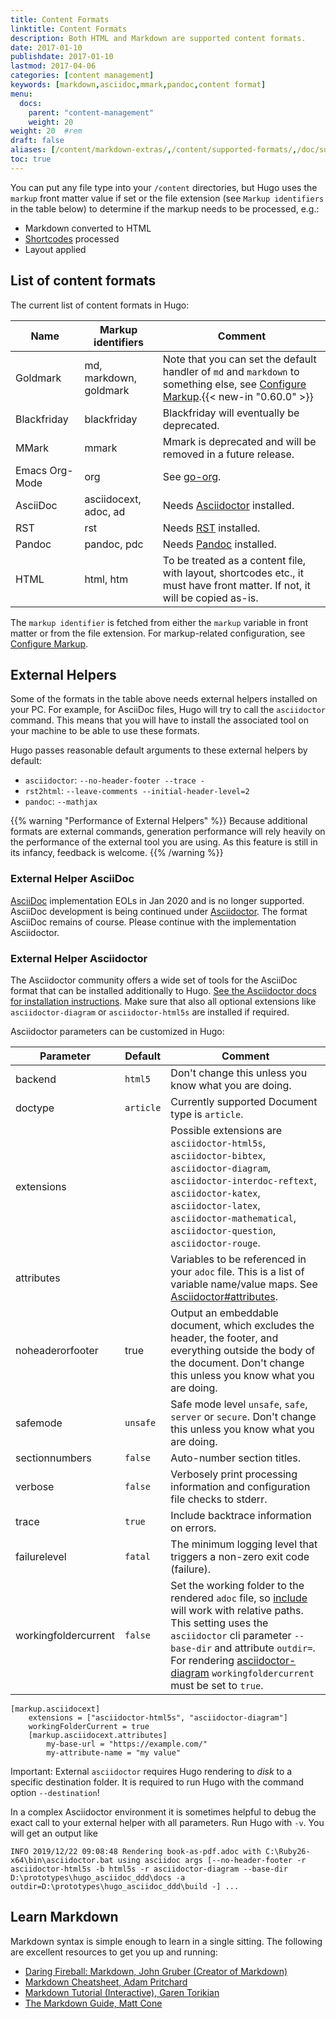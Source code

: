 ```yaml
---
title: Content Formats
linktitle: Content Formats
description: Both HTML and Markdown are supported content formats.
date: 2017-01-10
publishdate: 2017-01-10
lastmod: 2017-04-06
categories: [content management]
keywords: [markdown,asciidoc,mmark,pandoc,content format]
menu:
  docs:
    parent: "content-management"
    weight: 20
weight: 20	#rem
draft: false
aliases: [/content/markdown-extras/,/content/supported-formats/,/doc/supported-formats/]
toc: true
---
```


You can put any file type into your `/content` directories, but Hugo uses the `markup` front matter value if set or the file extension (see `Markup identifiers` in the table below) to determine if the markup needs to be processed, e.g.:

* Markdown converted to HTML
* [Shortcodes](/content-management/shortcodes/) processed
* Layout applied

## List of content formats

The current list of content formats in Hugo:

| Name  | Markup identifiers | Comment | 
| ------------- | ------------- |-------------|
| Goldmark  | md, markdown, goldmark  |Note that you can set the default handler of `md` and `markdown` to something else, see [Configure Markup](/getting-started/configuration-markup/).{{< new-in "0.60.0" >}} |
| Blackfriday | blackfriday  |Blackfriday will eventually be deprecated.|
|MMark|mmark|Mmark is deprecated and will be removed in a future release.|
|Emacs Org-Mode|org|See [go-org](https://github.com/niklasfasching/go-org).|
|AsciiDoc|asciidocext, adoc, ad|Needs [Asciidoctor][ascii] installed.|
|RST|rst|Needs [RST](http://docutils.sourceforge.net/rst.html) installed.|
|Pandoc|pandoc, pdc|Needs [Pandoc](https://www.pandoc.org/) installed.|
|HTML|html, htm|To be treated as a content file, with layout, shortcodes etc., it must have front matter. If not, it will be copied as-is.|

The `markup identifier` is fetched from either the `markup` variable in front matter or from the file extension. For markup-related configuration, see [Configure Markup](/getting-started/configuration-markup/).


## External Helpers

Some of the formats in the table above needs external helpers installed on your PC. For example, for AsciiDoc files, 
Hugo will try to call the `asciidoctor` command. This means that you will have to install the associated
tool on your machine to be able to use these formats.

Hugo passes reasonable default arguments to these external helpers by default:

- `asciidoctor`: `--no-header-footer --trace -`
- `rst2html`: `--leave-comments --initial-header-level=2`
- `pandoc`: `--mathjax`

{{% warning "Performance of External Helpers" %}}
Because additional formats are external commands, generation performance will rely heavily on the performance of the external tool you are using. As this feature is still in its infancy, feedback is welcome.
{{% /warning %}}

### External Helper AsciiDoc

[AsciiDoc](https://github.com/asciidoc/asciidoc) implementation EOLs in Jan 2020 and is no longer supported. 
AsciiDoc development is being continued under [Asciidoctor](https://github.com/asciidoctor). The format AsciiDoc 
remains of course. Please continue with the implementation Asciidoctor.

### External Helper Asciidoctor

The Asciidoctor community offers a wide set of tools for the AsciiDoc format that can be installed additionally to Hugo. 
[See the Asciidoctor docs for installation instructions](https://asciidoctor.org/docs/install-toolchain/). Make sure that also all
optional extensions like `asciidoctor-diagram` or `asciidoctor-html5s` are installed if required.

Asciidoctor parameters can be customized in Hugo:

Parameter | Default | Comment
--- | --- | --- 
backend | `html5` | Don't change this unless you know what you are doing.
doctype | `article` | Currently supported Document type is `article`.
extensions | | Possible extensions are `asciidoctor-html5s`, `asciidoctor-bibtex`, `asciidoctor-diagram`,	`asciidoctor-interdoc-reftext`, `asciidoctor-katex`, `asciidoctor-latex`, `asciidoctor-mathematical`, `asciidoctor-question`, `asciidoctor-rouge`.
attributes | | Variables to be referenced in your `adoc` file. This is a list of variable name/value maps. See [Asciidoctor#attributes](https://asciidoctor.org/docs/asciidoc-syntax-quick-reference/#attributes-and-substitutions).
noheaderorfooter | true | Output an embeddable document, which excludes the header, the footer, and everything outside the body of the document. Don't change this unless you know what you are doing. 
safemode | `unsafe` | Safe mode level `unsafe`, `safe`, `server` or `secure`. Don't change this unless you know what you are doing.
sectionnumbers | `false` | Auto-number section titles.
verbose | `false` | Verbosely print processing information and configuration file checks to stderr.
trace | `true` | Include backtrace information on errors.
failurelevel | `fatal` | The minimum logging level that triggers a non-zero exit code (failure).
workingfoldercurrent | `false` | Set the working folder to the rendered `adoc` file, so [include](https://asciidoctor.org/docs/asciidoc-syntax-quick-reference/#include-files) will work with relative paths. This setting uses the `asciidoctor` cli parameter `--base-dir` and attribute `outdir=`. For rendering [asciidoctor-diagram](https://asciidoctor.org/docs/asciidoctor-diagram/)  `workingfoldercurrent` must be set to `true`.

```
[markup.asciidocext]
    extensions = ["asciidoctor-html5s", "asciidoctor-diagram"]
    workingFolderCurrent = true
    [markup.asciidocext.attributes]
        my-base-url = "https://example.com/"
        my-attribute-name = "my value"
```

Important: External `asciidoctor` requires Hugo rendering to _disk_ to a specific destination folder. It is required to run Hugo with the command option `--destination`!

In a complex Asciidoctor environment it is sometimes helpful to debug the exact call to your external helper with all 
parameters. Run Hugo with `-v`. You will get an output like

```
INFO 2019/12/22 09:08:48 Rendering book-as-pdf.adoc with C:\Ruby26-x64\bin\asciidoctor.bat using asciidoc args [--no-header-footer -r asciidoctor-html5s -b html5s -r asciidoctor-diagram --base-dir D:\prototypes\hugo_asciidoc_ddd\docs -a outdir=D:\prototypes\hugo_asciidoc_ddd\build -] ...
```

## Learn Markdown

Markdown syntax is simple enough to learn in a single sitting. The following are excellent resources to get you up and running:

* [Daring Fireball: Markdown, John Gruber (Creator of Markdown)][fireball]
* [Markdown Cheatsheet, Adam Pritchard][mdcheatsheet]
* [Markdown Tutorial (Interactive), Garen Torikian][mdtutorial]
* [The Markdown Guide, Matt Cone][mdguide]

[`emojify` function]: /functions/emojify/
[ascii]: https://asciidoctor.org/
[bfconfig]: /getting-started/configuration/#configuring-blackfriday-rendering
[blackfriday]: https://github.com/russross/blackfriday
[mmark]: https://github.com/miekg/mmark
[config]: /getting-started/configuration/
[developer tools]: /tools/
[emojis]: https://www.webpagefx.com/tools/emoji-cheat-sheet/
[fireball]: https://daringfireball.net/projects/markdown/
[gfmtasks]: https://guides.github.com/features/mastering-markdown/#syntax
[helperssource]: https://github.com/gohugoio/hugo/blob/77c60a3440806067109347d04eb5368b65ea0fe8/helpers/general.go#L65
[hl]: /content-management/syntax-highlighting/
[hlsc]: /content-management/shortcodes/#highlight
[hugocss]: /css/style.css
[ietf]: https://tools.ietf.org/html/
[mathjaxdocs]: https://docs.mathjax.org/en/latest/
[mdcheatsheet]: https://github.com/adam-p/markdown-here/wiki/Markdown-Cheatsheet
[mdguide]: https://www.markdownguide.org/
[mdtutorial]: https://www.markdowntutorial.com/
[Miek Gieben's website]: https://miek.nl/2016/march/05/mmark-syntax-document/
[mmark]: https://github.com/mmarkdown/mmark
[org]: https://orgmode.org/
[pandoc]: https://www.pandoc.org/
[Pygments]: https://pygments.org/
[rest]: https://docutils.sourceforge.io/rst.html
[sc]: /content-management/shortcodes/
[sct]: /templates/shortcode-templates/
